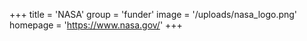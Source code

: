 +++
title = 'NASA'
group = 'funder'
image = '/uploads/nasa_logo.png'
homepage = 'https://www.nasa.gov/'
+++

